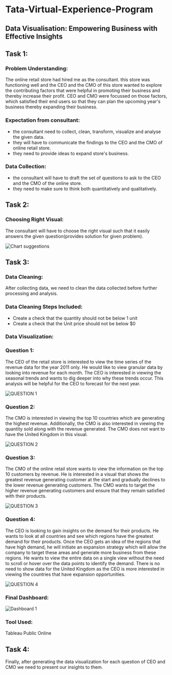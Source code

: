 # Tata-Virtual-Experience-Program
## Data Visualisation: Empowering Business with Effective Insights
## Task 1:
### Problem Understanding:

The online retail store had hired me as the consultant. this store was functioning well and the CEO and the CMO of this store wanted to explore the contributing factors that were helpful in promoting their business and thereby increase their profit. CEO and CMO were focussed on those factors, which satisfied their end users so that they can plan the upcoming year's business thereby expanding their business. 


### Expectation from consultant:
* the consultant need to collect, clean, transform, visualize and analyse the given data.
* they will have to communicate the findings to the CEO and the CMO of online retail store.
* they need to provide ideas to expand store's business.


### Data Collection:
* the consultant will have to draft the set of questions to ask to the CEO and the CMO of the online store.
* they need to make sure to think both quantitatively and qualitatively.


## Task 2:

### Choosing Right Visual:

The consultant will have to choose the right visual such that it easily answers the given question(provides solution for given problem).

![Chart suggestions](https://github.com/Krupa-Varsha-P/Tata-Virtual-Experience-Program/assets/100466625/dfe47c1e-0e13-4ba7-9933-f58358747fbe)


## Task 3:

### Data Cleaning:

After collecting data, we need to clean the data collected before further processing and analysis.

### Data Cleaning Steps Included:

* Create a check that the quantity should not be below 1 unit
* Create a check that the Unit price should not be below $0


### Data Visualization:

### Question 1:
The CEO of the retail store is interested to view the time series of the revenue data for the year 2011 only. He would like to view granular data by looking into revenue for each month. The CEO is interested in viewing the seasonal trends and wants to dig deeper into why these trends occur. This analysis will be helpful for the CEO to forecast for the next year.

![QUESTION 1](https://github.com/Krupa-Varsha-P/Tata-Virtual-Experience-Program/assets/100466625/4d454025-ed87-4962-b877-91824b0bc5b7)

### Question 2:
The CMO is interested in viewing the top 10 countries which are generating the highest revenue. Additionally, the CMO is also interested in viewing the quantity sold along with the revenue generated. The CMO does not want to have the United Kingdom in this visual.

![QUESTION 2](https://github.com/Krupa-Varsha-P/Tata-Virtual-Experience-Program/assets/100466625/fc3b6629-64b3-49b4-bf50-324a3d528c8a)

### Question 3:
The CMO of the online retail store wants to view the information on the top 10 customers by revenue. He is interested in a visual that shows the greatest revenue generating customer at the start and gradually declines to the lower revenue generating customers. The CMO wants to target the higher revenue generating customers and ensure that they remain satisfied with their products.

![QUESTION 3](https://github.com/Krupa-Varsha-P/Tata-Virtual-Experience-Program/assets/100466625/99375de5-464b-418a-bae3-9b00ddf10593)

### Question 4:
The CEO is looking to gain insights on the demand for their products. He wants to look at all countries and see which regions have the greatest demand for their products. Once the CEO gets an idea of the regions that have high demand, he will initiate an expansion strategy which will allow the company to target these areas and generate more business from these regions. He wants to view the entire data on a single view without the need to scroll or hover over the data points to identify the demand. There is no need to show data for the United Kingdom as the CEO is more interested in viewing the countries that have expansion opportunities.

![QUESTION 4](https://github.com/Krupa-Varsha-P/Tata-Virtual-Experience-Program/assets/100466625/0bcbb523-5b17-431e-93e8-120fc3e1d1ad)


### Final Dashboard:

![Dashboard 1](https://github.com/Krupa-Varsha-P/Tata-Virtual-Experience-Program/assets/100466625/e74e47a7-5101-48a3-8ce9-46b341e2c1ca)

### Tool Used:
Tableau Public Online

## Task 4:

Finally, after generating the data visualization for each question of CEO and CMO we need to present our insights to them.
